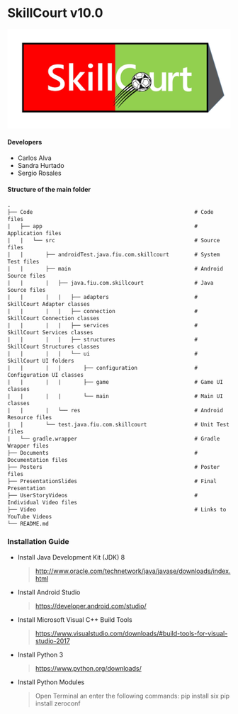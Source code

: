 SkillCourt v10.0
================

[![N|Solid](https://github.com/FIU-SCIS-Senior-Projects/SkillCourt-Ver-6.0/blob/master/SkillCourt%206.0/Code/Fall%202016%20-%20SkillCourt%206.0%20Code/app/src/main/res/drawable/skill_court_header_logo.png?raw=true)](https://www.skillcourt.com)


#### Developers
* Carlos Alva
* Sandra Hurtado
* Sergio Rosales

#### Structure of the main folder

    .
    ├── Code                                                   # Code files
    |   ├── app                                                # Application files
    |   |   └── src                                            # Source files
    |   |       ├── androidTest.java.fiu.com.skillcourt        # System Test files
    |   |       ├── main                                       # Android Source files
    |   |       |   ├── java.fiu.com.skillcourt                # Java Source files
    |   |       |   |   ├── adapters                           # SkillCourt Adapter classes
    |   |       |   |   ├── connection                         # SkillCourt Connection classes
    |   |       |   |   ├── services                           # SkillCourt Services classes
    |   |       |   |   ├── structures                         # SkillCourt Structures classes
    |   |       |   |   └── ui                                 # SkillCourt UI folders
    |   |       |   |       ├── configuration                  # Configuration UI classes
    |   |       |   |       ├── game                           # Game UI classes
    |   |       |   |       └── main                           # Main UI classes
    |   |       |   └── res                                    # Android Resource files
    |   |       └── test.java.fiu.com.skillcourt               # Unit Test files
    |   └── gradle.wrapper                                     # Gradle Wrapper files
    ├── Documents                                              # Documentation files
    ├── Posters                                                # Poster files
    ├── PresentationSlides                                     # Final Presentation
    ├── UserStoryVideos                                        # Individual Video files
    ├── Video                                                  # Links to YouTube Videos
    └── README.md

### Installation Guide
* Install Java Development Kit (JDK) 8
    > http://www.oracle.com/technetwork/java/javase/downloads/index.html
* Install Android Studio
    > https://developer.android.com/studio/
* Install Microsoft Visual C++ Build Tools
    > https://www.visualstudio.com/downloads/#build-tools-for-visual-studio-2017
* Install Python 3
    > https://www.python.org/downloads/
* Install Python Modules
    > Open Terminal an enter the following commands:
    > pip install six
    > pip install zeroconf
